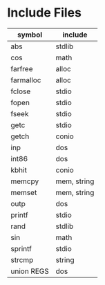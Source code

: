 # Include Files

| symbol | include |
| ------ | ------- |
| abs | stdlib |
| cos | math |
| farfree | alloc |
| farmalloc | alloc |
| fclose | stdio |
| fopen | stdio |
| fseek | stdio |
| getc | stdio |
| getch | conio |
| inp | dos |
| int86 | dos |
| kbhit | conio |
| memcpy | mem, string |
| memset | mem, string |
| outp | dos |
| printf | stdio |
| rand | stdlib |
| sin | math |
| sprintf | stdio |
| strcmp | string |
| union REGS | dos |
